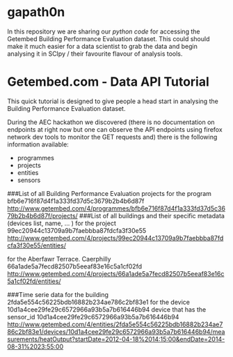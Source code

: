 # gapath0n
In this repository we are sharing our *python code* for accessing the Getembed Building Performance Evaluation dataset. This could should make it much easier for a data scientist to grab the data and begin analysing it in SCIpy / their favourite flavour of analysis tools.

# Getembed.com - Data API Tutorial

This quick tutorial is designed to give people a head start in analysing the Building Performance Evaluation dataset.

During the AEC hackathon we discovered (there is no documentation on endpoints at right now but one can observe the API endpoints using firefox network dev tools to monitor the GET requests and) there is the following information available:

  - programmes
  - projects
  - entities
  - sensors

###List of all Building Performance Evaluation projects 
for the program bfb6e716f87d4f1a333fd37d5c3679b2b4b6d87f
http://www.getembed.com/4/programmes/bfb6e716f87d4f1a333fd37d5c3679b2b4b6d87f/projects/ 
###List of all buildings and their specific metadata (devices list, name, … )
for the project 99ec20944c13709a9b7faebbba87fdcfa3f30e55
http://www.getembed.com/4/projects/99ec20944c13709a9b7faebbba87fdcfa3f30e55/entities/ 

for the Aberfawr Terrace. Caerphilly 66a1ade5a7fecd82507b5eeaf83e16c5a1cf02fd
http://www.getembed.com/4/projects/66a1ade5a7fecd82507b5eeaf83e16c5a1cf02fd/entities/
 
###Time serie data 
for the building 2fda5e554c56225bdb16882b234ae786c2bf83e1
for the device 10d1a4cee29fe29c6572966a93b5a7b616446b94
device that has the sensor_id 10d1a4cee29fe29c6572966a93b5a7b616446b94
http://www.getembed.com/4/entities/2fda5e554c56225bdb16882b234ae786c2bf83e1/devices/10d1a4cee29fe29c6572966a93b5a7b616446b94/measurements/heatOutput?startDate=2012-04-18%2014:15:00&endDate=2014-08-31%2023:55:00 
